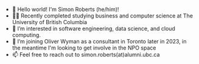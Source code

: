 - 👋 Hello world! I'm Simon Roberts (he/him)!
- 👨‍🎓 Recently completed studying business and computer science at The University of British Columbia
- 👀 I’m interested in software engineering, data science, and cloud computing.
- 🌱 I’m joining Oliver Wyman as a consultant in Toronto later in 2023, in the meantime I'm looking to get involve in the NPO space
- 📫 Feel free to reach out to simon.roberts(at)alumni.ubc.ca

<!---
simon-roberts/simon-roberts is a ✨ special ✨ repository because its `README.md` (this file) appears on your GitHub profile.
You can click the Preview link to take a look at your changes.
--->
